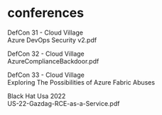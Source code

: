 # conferences

DefCon 31 - Cloud Village  
Azure DevOps Security v2.pdf

DefCon 32 - Cloud Village  
AzureComplianceBackdoor.pdf

DefCon 33 - Cloud Village  
Exploring The Possibilities of Azure Fabric Abuses

Black Hat Usa 2022  
US-22-Gazdag-RCE-as-a-Service.pdf
